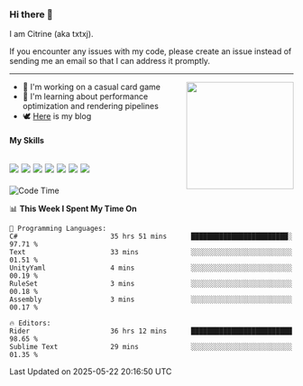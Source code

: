 ### Hi there 👋

I am Citrine (aka txtxj).

If you encounter any issues with my code, please create an issue instead of sending me an email so that I can address it promptly.

---

<img align="right" height="190" src="http://github-profile-summary-cards.vercel.app/api/cards/stats?username=txtxj&theme=vue">

- 🌱 I'm working on a casual card game
- 📖 I'm learning about performance optimization and rendering pipelines
- 🕊️ [Here](https://txtxj.top) is my blog

#### My Skills

![](https://img.shields.io/badge/Unity-000000?logo=unity&logoColor=fff)
![](https://img.shields.io/badge/C%23-239120?logo=csharp&logoColor=fff)
![](https://img.shields.io/badge/Python-3e74a2?logo=python&logoColor=fff)
![](https://img.shields.io/badge/C++-65318e?logo=cplusplus&logoColor=fff)
![](https://img.shields.io/badge/Vue-4FC08D?logo=vuedotjs&logoColor=fff)
![](https://img.shields.io/badge/Blender-f5792a?logo=blender&logoColor=fff)
![](https://img.shields.io/badge/MS%20SQL-cc2927?logo=microsoftsqlserver&logoColor=fff)
---

<!--START_SECTION:waka-->
![Code Time](http://img.shields.io/badge/Code%20Time-2%2C910%20hrs%2055%20mins-blue)

📊 **This Week I Spent My Time On** 

```text
💬 Programming Languages: 
C#                       35 hrs 51 mins      ████████████████████████░   97.71 % 
Text                     33 mins             ░░░░░░░░░░░░░░░░░░░░░░░░░   01.51 % 
UnityYaml                4 mins              ░░░░░░░░░░░░░░░░░░░░░░░░░   00.19 % 
RuleSet                  3 mins              ░░░░░░░░░░░░░░░░░░░░░░░░░   00.18 % 
Assembly                 3 mins              ░░░░░░░░░░░░░░░░░░░░░░░░░   00.17 % 

🔥 Editors: 
Rider                    36 hrs 12 mins      █████████████████████████   98.65 % 
Sublime Text             29 mins             ░░░░░░░░░░░░░░░░░░░░░░░░░   01.35 % 
```


 Last Updated on 2025-05-22 20:16:50 UTC
<!--END_SECTION:waka-->
